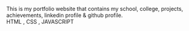 This is my portfolio website that contains my school, college, projects, achievements, linkedin profile & github profile. 
<br>
HTML , CSS , JAVASCRIPT
